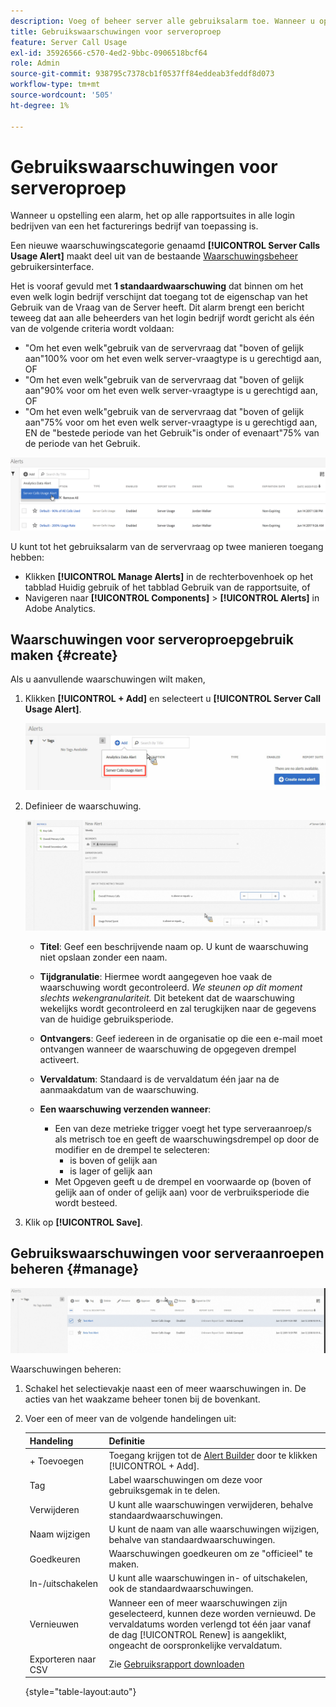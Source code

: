 ```yaml
---
description: Voeg of beheer server alle gebruiksalarm toe. Wanneer u opstelling een alarm, het op alle rapportsuites in alle login bedrijven van een het facturerings bedrijf van toepassing is.
title: Gebruikswaarschuwingen voor serveroproep
feature: Server Call Usage
exl-id: 35926566-c570-4ed2-9bbc-0906518bcf64
role: Admin
source-git-commit: 938795c7378cb1f0537ff84eddeab3feddf8d073
workflow-type: tm+mt
source-wordcount: '505'
ht-degree: 1%

---
```


# Gebruikswaarschuwingen voor serveroproep

Wanneer u opstelling een alarm, het op alle rapportsuites in alle login bedrijven van een het facturerings bedrijf van toepassing is.

Een nieuwe waarschuwingscategorie genaamd **[!UICONTROL Server Calls Usage Alert]** maakt deel uit van de bestaande [Waarschuwingsbeheer](https://experienceleague.adobe.com/docs/analytics/analyze/analysis-workspace/virtual-analyst/intelligent-alerts/intellligent-alerts.html) gebruikersinterface.

Het is vooraf gevuld met **1 standaardwaarschuwing** dat binnen om het even welk login bedrijf verschijnt dat toegang tot de eigenschap van het Gebruik van de Vraag van de Server heeft. Dit alarm brengt een bericht teweeg dat aan alle beheerders van het login bedrijf wordt gericht als één van de volgende criteria wordt voldaan:

* &quot;Om het even welk&quot;gebruik van de servervraag dat &quot;boven of gelijk aan&quot;100% voor om het even welk server-vraagtype is u gerechtigd aan, OF
* &quot;Om het even welk&quot;gebruik van de servervraag dat &quot;boven of gelijk aan&quot;90% voor om het even welk server-vraagtype is u gerechtigd aan, OF
* &quot;Om het even welk&quot;gebruik van de servervraag dat &quot;boven of gelijk aan&quot;75% voor om het even welk server-vraagtype is u gerechtigd aan, EN de &quot;bestede periode van het Gebruik&quot;is onder of evenaart&quot;75% van de periode van het Gebruik.

![](/help/admin/admin/c-server-call-usage/assets/alerts.png)

U kunt tot het gebruiksalarm van de servervraag op twee manieren toegang hebben:

* Klikken **[!UICONTROL Manage Alerts]** in de rechterbovenhoek op het tabblad Huidig gebruik of het tabblad Gebruik van de rapportsuite, of
* Navigeren naar **[!UICONTROL Components]** > **[!UICONTROL Alerts]** in Adobe Analytics.

## Waarschuwingen voor serveroproepgebruik maken {#create}

Als u aanvullende waarschuwingen wilt maken,

1. Klikken **[!UICONTROL + Add]** en selecteert u **[!UICONTROL Server Call Usage Alert]**.

   ![](/help/admin/admin/c-server-call-usage/assets/server_call_alert.png)

1. Definieer de waarschuwing.

   ![](/help/admin/admin/c-server-call-usage/assets/sc_alert.png)

   * **Titel**: Geef een beschrijvende naam op. U kunt de waarschuwing niet opslaan zonder een naam.
   * **Tijdgranulatie**: Hiermee wordt aangegeven hoe vaak de waarschuwing wordt gecontroleerd. *We steunen op dit moment slechts wekengranulariteit.* Dit betekent dat de waarschuwing wekelijks wordt gecontroleerd en zal terugkijken naar de gegevens van de huidige gebruiksperiode.
   * **Ontvangers**: Geef iedereen in de organisatie op die een e-mail moet ontvangen wanneer de waarschuwing de opgegeven drempel activeert.
   * **Vervaldatum**: Standaard is de vervaldatum één jaar na de aanmaakdatum van de waarschuwing.
   * **Een waarschuwing verzenden wanneer**:

      * Een van deze metrieke trigger voegt het type serveraanroep/s als metrisch toe en geeft de waarschuwingsdrempel op door de modifier en de drempel te selecteren:
         * is boven of gelijk aan
         * is lager of gelijk aan
      * Met Opgeven geeft u de drempel en voorwaarde op (boven of gelijk aan of onder of gelijk aan) voor de verbruiksperiode die wordt besteed.

1. Klik op **[!UICONTROL Save]**.

## Gebruikswaarschuwingen voor serveraanroepen beheren {#manage}

![](/help/admin/admin/c-server-call-usage/assets/alert_mgmt.png)

Waarschuwingen beheren:

1. Schakel het selectievakje naast een of meer waarschuwingen in. De acties van het waakzame beheer tonen bij de bovenkant.
1. Voer een of meer van de volgende handelingen uit:

   | Handeling | Definitie |
   |--- |--- |
   | + Toevoegen | Toegang krijgen tot de [Alert Builder](/help/admin/admin/c-server-call-usage/scu-alerts.md) door te klikken  [!UICONTROL + Add]. |
   | Tag | Label waarschuwingen om deze voor gebruiksgemak in te delen. |
   | Verwijderen | U kunt alle waarschuwingen verwijderen, behalve standaardwaarschuwingen. |
   | Naam wijzigen | U kunt de naam van alle waarschuwingen wijzigen, behalve van standaardwaarschuwingen. |
   | Goedkeuren | Waarschuwingen goedkeuren om ze &quot;officieel&quot; te maken. |
   | In-/uitschakelen | U kunt alle waarschuwingen in- of uitschakelen, ook de standaardwaarschuwingen. |
   | Vernieuwen | Wanneer een of meer waarschuwingen zijn geselecteerd, kunnen deze worden vernieuwd. De vervaldatums worden verlengd tot één jaar vanaf de dag [!UICONTROL Renew] is aangeklikt, ongeacht de oorspronkelijke vervaldatum. |
   | Exporteren naar CSV | Zie [Gebruiksrapport downloaden](/help/admin/admin/c-server-call-usage/report-suite-usage.md) |

   {style="table-layout:auto"}
